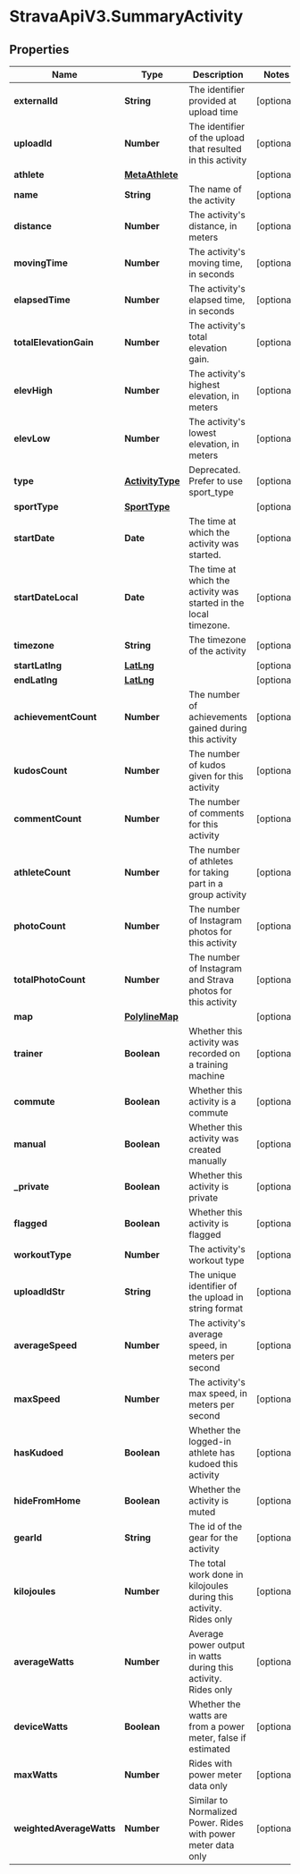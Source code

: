 # StravaApiV3.SummaryActivity

## Properties
Name | Type | Description | Notes
------------ | ------------- | ------------- | -------------
**externalId** | **String** | The identifier provided at upload time | [optional] 
**uploadId** | **Number** | The identifier of the upload that resulted in this activity | [optional] 
**athlete** | [**MetaAthlete**](MetaAthlete.md) |  | [optional] 
**name** | **String** | The name of the activity | [optional] 
**distance** | **Number** | The activity's distance, in meters | [optional] 
**movingTime** | **Number** | The activity's moving time, in seconds | [optional] 
**elapsedTime** | **Number** | The activity's elapsed time, in seconds | [optional] 
**totalElevationGain** | **Number** | The activity's total elevation gain. | [optional] 
**elevHigh** | **Number** | The activity's highest elevation, in meters | [optional] 
**elevLow** | **Number** | The activity's lowest elevation, in meters | [optional] 
**type** | [**ActivityType**](ActivityType.md) | Deprecated. Prefer to use sport_type | [optional] 
**sportType** | [**SportType**](SportType.md) |  | [optional] 
**startDate** | **Date** | The time at which the activity was started. | [optional] 
**startDateLocal** | **Date** | The time at which the activity was started in the local timezone. | [optional] 
**timezone** | **String** | The timezone of the activity | [optional] 
**startLatlng** | [**LatLng**](LatLng.md) |  | [optional] 
**endLatlng** | [**LatLng**](LatLng.md) |  | [optional] 
**achievementCount** | **Number** | The number of achievements gained during this activity | [optional] 
**kudosCount** | **Number** | The number of kudos given for this activity | [optional] 
**commentCount** | **Number** | The number of comments for this activity | [optional] 
**athleteCount** | **Number** | The number of athletes for taking part in a group activity | [optional] 
**photoCount** | **Number** | The number of Instagram photos for this activity | [optional] 
**totalPhotoCount** | **Number** | The number of Instagram and Strava photos for this activity | [optional] 
**map** | [**PolylineMap**](PolylineMap.md) |  | [optional] 
**trainer** | **Boolean** | Whether this activity was recorded on a training machine | [optional] 
**commute** | **Boolean** | Whether this activity is a commute | [optional] 
**manual** | **Boolean** | Whether this activity was created manually | [optional] 
**_private** | **Boolean** | Whether this activity is private | [optional] 
**flagged** | **Boolean** | Whether this activity is flagged | [optional] 
**workoutType** | **Number** | The activity's workout type | [optional] 
**uploadIdStr** | **String** | The unique identifier of the upload in string format | [optional] 
**averageSpeed** | **Number** | The activity's average speed, in meters per second | [optional] 
**maxSpeed** | **Number** | The activity's max speed, in meters per second | [optional] 
**hasKudoed** | **Boolean** | Whether the logged-in athlete has kudoed this activity | [optional] 
**hideFromHome** | **Boolean** | Whether the activity is muted | [optional] 
**gearId** | **String** | The id of the gear for the activity | [optional] 
**kilojoules** | **Number** | The total work done in kilojoules during this activity. Rides only | [optional] 
**averageWatts** | **Number** | Average power output in watts during this activity. Rides only | [optional] 
**deviceWatts** | **Boolean** | Whether the watts are from a power meter, false if estimated | [optional] 
**maxWatts** | **Number** | Rides with power meter data only | [optional] 
**weightedAverageWatts** | **Number** | Similar to Normalized Power. Rides with power meter data only | [optional] 


